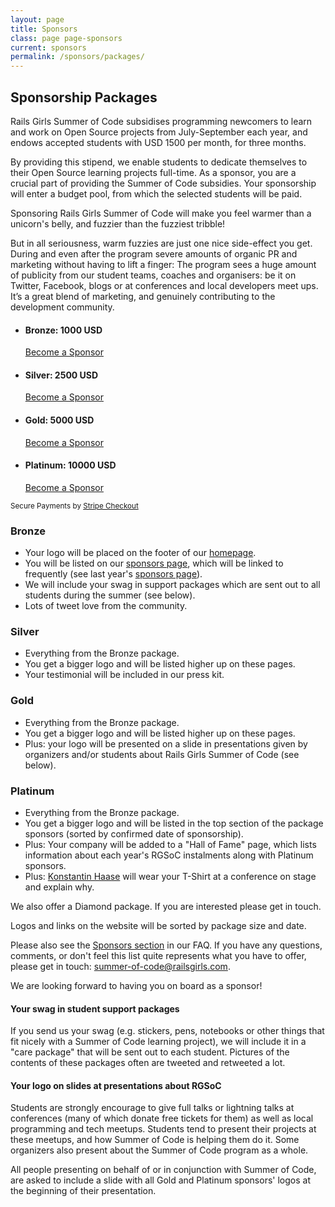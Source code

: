 ```yaml
---
layout: page
title: Sponsors
class: page page-sponsors
current: sponsors
permalink: /sponsors/packages/
---
```


## Sponsorship Packages

Rails Girls Summer of Code subsidises programming newcomers to learn and work
on Open Source projects from July-September each year, and endows accepted
students with USD 1500 per month, for three months.

By providing this stipend, we enable students to dedicate themselves to their
Open Source learning projects full-time. As a sponsor, you are a crucial part of
providing the Summer of Code subsidies. Your sponsorship will enter a budget
pool, from which the selected students will be paid.

Sponsoring Rails Girls Summer of Code will make you feel warmer than a
unicorn's belly, and fuzzier than the fuzziest tribble!

But in all seriousness, warm fuzzies are just one nice side-effect you get.
During and even after the program severe amounts of organic PR and marketing
without having to lift a finger: The program sees a huge amount of publicity
from our student teams, coaches and organisers: be it on Twitter, Facebook,
blogs or at conferences and local developers meet ups. It’s a great blend of
marketing, and genuinely contributing to the development community.

<form id="stripe-form" method="post" action="https://campaign.railsgirlssummerofcode.org/donations/checkout">
  <input type="hidden" name="stripe_card_token" />
  <input type="hidden" name="amount" />
  <input type="hidden" name="package" />
</form>

<ul class="donation-plans" id="sponsoring">
  <li>
    <h4>Bronze: 1000 USD</h4>
    <a href="#" class="donate-button button" data-amount="1000" data-name="Bronze">Become a Sponsor</a>
  </li>
  <li>
    <h4>Silver: 2500 USD</h4>
    <a href="#" class="donate-button button" data-amount="2500" data-name="Silver">Become a Sponsor</a>
  </li>
  <li>
    <h4>Gold: 5000 USD</h4>
    <a href="#" class="donate-button button" data-amount="5000" data-name="Gold">Become a Sponsor</a>
  </li>
  <li>
    <h4>Platinum: 10000 USD</h4>
    <a href="#" class="donate-button button" data-amount="10000" data-name="Platinum">Become a Sponsor</a>
  </li>
</ul>

<p class="stripe-note">
  <small>Secure Payments by <a href="https://stripe.com/blog/stripe-checkout">Stripe Checkout</a></small>
</p>


### Bronze

* Your logo will be placed on the footer of our [homepage](/).
* You will be listed on our [sponsors page](/sponsors), which will be linked
  to frequently (see last year's [sponsors page](http://2013.railsgirlssummerofcode.org/sponsors-thanks/)).
* We will include your swag in support packages which are sent out to all
  students during the summer (see below).
* Lots of tweet love from the community.

### Silver

* Everything from the Bronze package.
* You get a bigger logo and will be listed higher up on these pages.
* Your testimonial will be included in our press kit.

### Gold

* Everything from the Bronze package.
* You get a bigger logo and will be listed higher up on these pages.
* Plus: your logo will be presented on a slide in presentations given by
  organizers and/or students about Rails Girls Summer of Code (see below).

### Platinum

* Everything from the Bronze package.
* You get a bigger logo and will be listed in the top section of the package
  sponsors (sorted by confirmed date of sponsorship).
* Plus: Your company will be added to a "Hall of Fame" page, which lists
  information about each year's RGSoC instalments along with Platinum sponsors.
* Plus: [Konstantin Haase](http://github.com/rkh) will wear your T-Shirt
  at a conference on stage and explain why.

We also offer a Diamond package. If you are interested please get in touch.

Logos and links on the website will be sorted by package size and date.

Please also see the [Sponsors section](/faq#sponsors) in our FAQ.  If you have
any questions, comments, or don't feel this list quite represents what you have
to offer, please get in touch: <a href="mailto: summer-of-code@railsgirls.com">summer-of-code@railsgirls.com</a>.

We are looking forward to having you on board as a sponsor!


#### Your swag in student support packages

If you send us your swag (e.g. stickers, pens, notebooks or other things
that fit nicely with a Summer of Code learning project), we will include
it in a "care package" that will be sent out to each student. Pictures of the
contents of these packages often are tweeted and retweeted a lot.

#### Your logo on slides at presentations about RGSoC

Students are strongly encourage to give full talks or lightning talks at
conferences (many of which donate free tickets for them) as well as local
programming and tech meetups. Students tend to present their projects at these
meetups, and how Summer of Code is helping them do it. Some organizers also
present about the Summer of Code program as a whole.

All people presenting on behalf of or in conjunction with Summer of Code, are
asked to include a slide with all Gold and Platinum sponsors'
logos at the beginning of their presentation.



